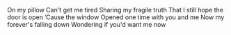 On my pillow
Can't get me tired
Sharing my fragile truth
That I still hope the door is open
’Cause the window
Opened one time with you and me
Now my forever's falling down
Wondering if you'd want me now